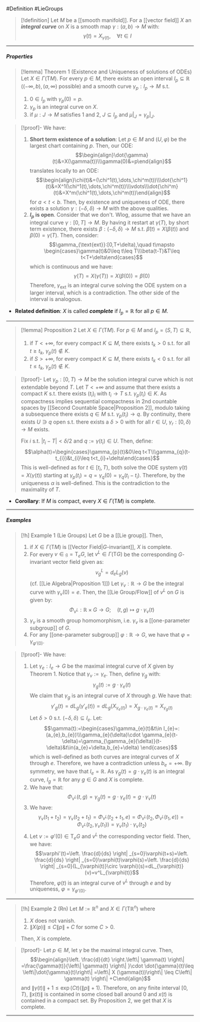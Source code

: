 #Definition #LieGroups 

> [!definition]
> Let $M$ be a [[smooth manifold]]. For a [[vector field]] $X$ an ***integral curve*** on $X$ is a smooth map $\gamma:(a,b)\to M$ with: $$\dot{\gamma}(t)=X_{\gamma(t)},\quad \forall t\in I$$
---
##### Properties
> [!lemma] Theorem 1 (Existence and Uniqueness of solutions of ODEs)
> Let $X\in \Gamma(\text{T}M)$. For every $p\in M$, there exists an open interval $I_{p}\subseteq \mathbb{R}$ ($(-\infty,b),(a,\infty)$ possible) and a smooth curve $\gamma_{p}:I_{p}\to M$ s.t. 
> 1. $0\in I_{p}$ with $\gamma_{p}(0)=p$.
> 2. $\gamma_{p}$ is an integral curve on $X$.
> 3. if $\mu:J\to M$ satisfies 1 and 2, $J\subseteq I_{p}$ and $\mu|_{J}=\gamma_{p}|_{J}$.

> [!proof]-
> We have:
> 1. **Short term existence of a solution**: 
>    Let $p\in M$ and $(U,\varphi)$ be the largest chart containing $p$. Then, our ODE: $$\begin{align}\dot{\gamma}(t)&=X(\gamma(t))\\\gamma(0)&=p\end{align}$$translates locally to an ODE: $$\begin{align}\chi(t)&=(\chi^1(t),\dots,\chi^m(t))\\\dot{\chi^1}(t)&=X^1(\chi^1(t),\dots,\chi^m(t))\\\vdots\\\dot{\chi^m}(t)&=X^m(\chi^1(t),\dots,\chi^m(t))\end{align}$$for $a<t<b$. Then, by existence and uniqueness of ODE, there exists a solution $\gamma:(-\delta,\delta)\to M$ with the above qualities.
> 2. **$I_{p}$ is open**. Consider that we don't. Wlog, assume that we have an integral curve $\gamma:[0,T]\to M$. By having it restart at $\gamma(T)$, by short term existence, there exists $\beta:(-\delta,\delta)\to M$ s.t. $\dot{\beta}(t)=X(\beta(t))$ and $\beta(0)=\gamma(T)$. Then, consider: $$\gamma_{\text{ext}}:[0,T+\delta),\quad t\mapsto \begin{cases}\gamma(t)&0\leq t\leq T\\\beta(t-T)&T\leq t<T+\delta\end{cases}$$which is continuous and we have: $$\dot{\gamma}(T)=X(\gamma(T))=X(\beta(0))=\dot{\beta}(0)$$Therefore, $\gamma_{\text{ext}}$ is an integral curve solving the ODE system on a larger interval, which is a contradiction. The other side of the interval is analogous.
>    
- **Related definition**: $X$ is called ***complete*** if $I_{p}=\mathbb{R}$ for all $p\in M$.
---
> [!lemma] Proposition 2
> Let $X\in \Gamma(\text{T}M)$. For $p\in M$ and $I_{p}=(S,T)\subseteq \mathbb{R}$, 
> 1. if $T<+\infty$, for every compact $K\subseteq M$, there exists $t_{k}>0$ s.t. for all $t\geq t_{k}$, $\gamma_{p}(t)\notin K$.
> 2. if $S>+\infty$, for every compact $K\subseteq M$, there exists $t_{k}<0$ s.t. for all $t\leq t_{k}$, $\gamma_{p}(t)\notin K$. 

> [!proof]-
>    Let $\gamma_{p}:[0,T)\to M$ be the solution integral curve which is not extendable beyond $T$. Let $T<+\infty$ and assume that there exists a compact $K$ s.t. there exists $(t_{i})_{i}$ with $t_{i}\to T$ s.t. $\gamma_{p}(t_{i})\in K$. As compactness implies sequential compactness in 2nd countable spaces by [[Second Countable Space|Proposition 2]], modulo taking a subsequence there exists $q\in M$ s.t. $\gamma_{p}(t_{i})\to q$. By continuity, there exists $U\ni q$ open s.t. there exists a $\delta>0$ with for all $r\in U$, $\gamma_{r}:[0,\delta)\to M$ exists. 
>    
> Fix $i$ s.t. $\left| t_{i}-T \right|<\delta /2$ and $q:=\gamma(t_{i})\in U$. Then, define: $$\alpha(t)=\begin{cases}\gamma_{p}(t)&0\leq t<T\\\gamma_{q}(t-t_{i})&t_{i}\leq t<t_{i}+\delta\end{cases}$$This is well-defined as for $t\in [t_{i},T)$, both solve the ODE system $\dot{\gamma}(t)=X(\gamma(t))$ starting at $\gamma_{p}(t_{i})=q=\gamma_{q}(0)=\gamma_{q}(t_{i}-t_{i})$. Therefore, by the uniqueness $\alpha$ is well-defined. This is the contradiction to the maximality of $T$. 
- **Corollary**: If $M$ is compact, every $X\in \Gamma(\text{T}M)$ is complete.
---
##### Examples
> [!h] Example 1 (Lie Groups)
> Let $G$ be a [[Lie group]]. Then, 
> 1. if $X\in \Gamma(\text{T}M)$ is [[Vector Field|$G$-invariant]], $X$ is complete.
> 2. For every $v\in \mathfrak{g}=\text{T}_{e}G$, let $v^L\in \Gamma(\text{T}G)$ be the corresponding $G$-invariant vector field given as: $$v^L_{g}=d_{e}L_{g}(v)$$ (cf. [[Lie Algebra|Proposition 1]]) Let $\gamma_{v}:\mathbb{R}\to G$ be the integral curve with $\gamma_{v}(0)=e$. Then, the [[Lie Group/Flow]] of $v^L$ on $G$ is given by: $$\Phi_{v^L}:\mathbb{R}\times G\to G;\quad (t,g)\mapsto g\cdot \gamma_{v}(t)$$
> 3.  $\gamma_{v}$ is a smooth group homomorphism, i.e. $\gamma_{v}$ is a [[one-parameter subgroup]] of $G$.
> 4. For any [[one-parameter subgroup]] $\varphi:\mathbb{R}\to G$, we have that $\varphi=\gamma_{\varphi'(0)}$.

> [!proof]-
> We have:
> 1. Let $\gamma_{e}:I_{e}\to G$ be the maximal integral curve of $X$ given by Theorem 1. Notice that $\gamma_{v}:=\gamma_{e}$. Then, define $\gamma_{g}$ with: $$\gamma_{g}(t):=g\cdot \gamma_{e}(t)$$We claim that $\gamma_{g}$ is an integral curve of $X$ through $g$. We have that: $$\gamma'_{g}(t)=dL_{g}(\gamma'_{e}(t))=dL_{g}(X_{\gamma_{e}(t)})=X_{g\cdot \gamma_{e}(t)}=X_{\gamma_{g}(t)}$$Let $\delta>0$ s.t. $(-\delta,\delta)\subseteq I_{e}$. Let: $$\gamma(t):=\begin{cases}\gamma_{e}(t)&t\in I_{e}=:(a_{e},b_{e})\\\gamma_{e}(\delta)\cdot \gamma_{e}(t-\delta)=\gamma_{\gamma_{e}(\delta)}(t-\delta)&t\in(a_{e}+\delta,b_{e}+\delta) \end{cases}$$ which is well-defined as both curves are integral curves of $X$ through $e$. Therefore, we have a contradiction unless $b_{e}=+\infty$. By symmetry, we have that $I_{e}=\mathbb{R}$. As $\gamma_{g}(t)=g\cdot\gamma_{e}(t)$ is an integral curve, $I_{g}=\mathbb{R}$ for any $g\in G$ and $X$ is complete.
> 2. We have that: $$\Phi_{v^L}(t,g)=\gamma_{g}(t)=g\cdot \gamma_{e}(t)=g\cdot \gamma_{v}(t)$$
> 3. We have: $$\gamma_{v}(t_{1}+t_{2})=\gamma_{v}(t_{2}+t_{1})=\Phi_{v^L}(t_{2}+t_{1},e)=\Phi_{v^L}(t_{2},\Phi_{v^L}(t_{1},e))=\Phi_{v^L}(t_{2},\gamma_{v}(t_{1}))=\gamma_{v}(t_{1})\cdot \gamma_{v}(t_{2})$$
> 4. Let $v:=\varphi'(0)\in \text{T}_{e}G$ and $v^L$ the corresponding vector field. Then, we have: $$\varphi'(t)=\left. \frac{d}{ds} \right| _{s=0}\varphi(t+s)=\left. \frac{d}{ds} \right| _{s=0}\varphi(t)\varphi(s)=\left. \frac{d}{ds} \right| _{s=0}(L_{\varphi(t)}\circ \varphi)(s)=dL_{\varphi(t)}(v)=v^L_{\varphi(t)}$$Therefore, $\varphi(t)$ is an integral curve of $v^L$ through $e$ and by uniqueness, $\varphi=\gamma_{\varphi'(0)}$.
---
> [!h] Example 2 (Rn)
> Let $M:=\mathbb{R}^n$ and $X\in \Gamma(\text{T}\mathbb{R}^n)$ where
> 1. $X$ does not vanish.
> 2. $\left\| X(p) \right\|\leq C\left\| p \right\|+C$ for some $C>0$. 
> 
> Then, $X$ is complete.

> [!proof]-
> Let $p\in M$, let $\gamma$ be the maximal integral curve. Then, $$\begin{align}\left. \frac{d}{dt} \right.\left\| \gamma(t) \right\| =\frac{\gamma(t)}{\left\| \gamma(t) \right\| }\cdot \dot{\gamma}(t)\leq \left\|\dot{\gamma}(t)\right\| =\left\| X (\gamma(t))\right\| \leq C\left\| \gamma(t) \right\| +C\end{align}$$ and $\left\| \gamma(t) \right\|+1\leq \exp(Ct)(\left\|p\right\|+1)$. Therefore, on any finite interval $[0,T)$, $\left\| x(t) \right\|$ is contained in some closed ball around 0 and $x(t)$ is contained in a compact set. By Proposition 2, we get that $X$ is complete.
---

